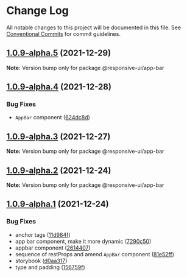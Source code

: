 # Change Log

All notable changes to this project will be documented in this file.
See [Conventional Commits](https://conventionalcommits.org) for commit guidelines.

## [1.0.9-alpha.5](https://github.com/wetix/responsive-ui/compare/v1.0.9-alpha.4...v1.0.9-alpha.5) (2021-12-29)

**Note:** Version bump only for package @responsive-ui/app-bar





## [1.0.9-alpha.4](https://github.com/wetix/responsive-ui/compare/v1.0.9-alpha.3...v1.0.9-alpha.4) (2021-12-28)


### Bug Fixes

* `AppBar` component ([624dc8d](https://github.com/wetix/responsive-ui/commit/624dc8d161caf4a9e635f70295216404650fef6d))





## [1.0.9-alpha.3](https://github.com/wetix/responsive-ui/compare/v1.0.9-alpha.2...v1.0.9-alpha.3) (2021-12-27)

**Note:** Version bump only for package @responsive-ui/app-bar





## [1.0.9-alpha.2](https://github.com/wetix/responsive-ui/compare/v1.0.9-alpha.1...v1.0.9-alpha.2) (2021-12-24)

**Note:** Version bump only for package @responsive-ui/app-bar





## [1.0.9-alpha.1](https://github.com/wetix/responsive-ui/compare/v1.0.9-alpha.0...v1.0.9-alpha.1) (2021-12-24)


### Bug Fixes

* anchor tags ([11d984f](https://github.com/wetix/responsive-ui/commit/11d984f5c7e61b80ae0cc1ae913ba812232fc46c))
* app bar component, make it more dynamic ([7290c50](https://github.com/wetix/responsive-ui/commit/7290c50711b4647c19acc5168823a0d5aded724d))
* appbar component ([2614407](https://github.com/wetix/responsive-ui/commit/2614407908cbd24881fe71fd589c47d6b8b89a2f))
* sequence of restProps and amend `AppBar` component ([81e52ff](https://github.com/wetix/responsive-ui/commit/81e52ffc71edf06877d32db21d3d10d81fe8917b))
* storybook ([d0aa317](https://github.com/wetix/responsive-ui/commit/d0aa31786a1a7206998620b2df206b575edc07a4))
* type and padding ([156759f](https://github.com/wetix/responsive-ui/commit/156759fd9ca4c7f95e3db8538d670f103073a684))
